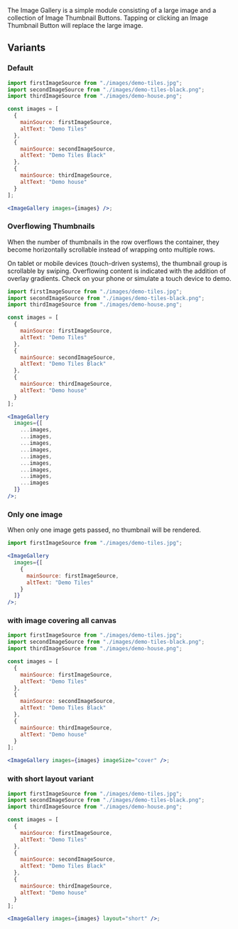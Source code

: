 The Image Gallery is a simple module consisting of a large image and a collection of Image Thumbnail Buttons. Tapping or clicking an Image Thumbnail Button will replace the large image.

## Variants

### Default

```jsx
import firstImageSource from "./images/demo-tiles.jpg";
import secondImageSource from "./images/demo-tiles-black.png";
import thirdImageSource from "./images/demo-house.png";

const images = [
  {
    mainSource: firstImageSource,
    altText: "Demo Tiles"
  },
  {
    mainSource: secondImageSource,
    altText: "Demo Tiles Black"
  },
  {
    mainSource: thirdImageSource,
    altText: "Demo house"
  }
];

<ImageGallery images={images} />;
```

### Overflowing Thumbnails

When the number of thumbnails in the row overflows the container, they become horizontally scrollable instead of wrapping onto multiple rows.

On tablet or mobile devices (touch-driven systems), the thumbnail group is scrollable by swiping. Overflowing content is indicated with the addition of overlay gradients.
Check on your phone or simulate a touch device to demo.

```jsx
import firstImageSource from "./images/demo-tiles.jpg";
import secondImageSource from "./images/demo-tiles-black.png";
import thirdImageSource from "./images/demo-house.png";

const images = [
  {
    mainSource: firstImageSource,
    altText: "Demo Tiles"
  },
  {
    mainSource: secondImageSource,
    altText: "Demo Tiles Black"
  },
  {
    mainSource: thirdImageSource,
    altText: "Demo house"
  }
];

<ImageGallery
  images={[
    ...images,
    ...images,
    ...images,
    ...images,
    ...images,
    ...images,
    ...images,
    ...images,
    ...images
  ]}
/>;
```

### Only one image

When only one image gets passed, no thumbnail will be rendered.

```jsx
import firstImageSource from "./images/demo-tiles.jpg";

<ImageGallery
  images={[
    {
      mainSource: firstImageSource,
      altText: "Demo Tiles"
    }
  ]}
/>;
```

### with image covering all canvas

```jsx
import firstImageSource from "./images/demo-tiles.jpg";
import secondImageSource from "./images/demo-tiles-black.png";
import thirdImageSource from "./images/demo-house.png";

const images = [
  {
    mainSource: firstImageSource,
    altText: "Demo Tiles"
  },
  {
    mainSource: secondImageSource,
    altText: "Demo Tiles Black"
  },
  {
    mainSource: thirdImageSource,
    altText: "Demo house"
  }
];

<ImageGallery images={images} imageSize="cover" />;
```

### with short layout variant

```jsx
import firstImageSource from "./images/demo-tiles.jpg";
import secondImageSource from "./images/demo-tiles-black.png";
import thirdImageSource from "./images/demo-house.png";

const images = [
  {
    mainSource: firstImageSource,
    altText: "Demo Tiles"
  },
  {
    mainSource: secondImageSource,
    altText: "Demo Tiles Black"
  },
  {
    mainSource: thirdImageSource,
    altText: "Demo house"
  }
];

<ImageGallery images={images} layout="short" />;
```

